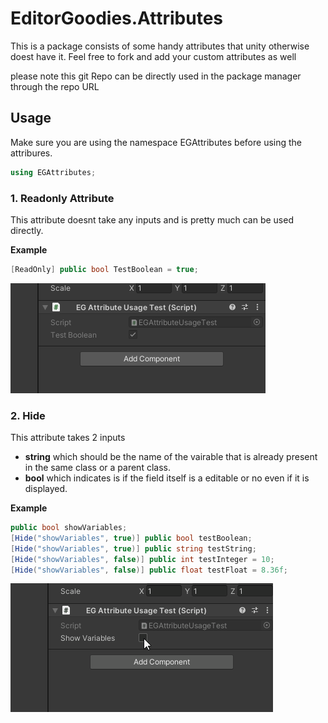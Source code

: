 # EditorGoodies.Attributes

This is a package consists of some handy attributes that unity otherwise doest have it.
Feel free to fork and add your custom attributes as well

please note this git Repo can be directly used in the package manager through the repo URL

## Usage

Make sure you are using the namespace EGAttributes before using the attribures.
```csharp
using EGAttributes;
```

### 1. Readonly Attribute

This attribute doesnt take any inputs and is pretty much can be used directly.

**Example**
```csharp
[ReadOnly] public bool TestBoolean = true;
```
![ReadOnly_Usage_Result](https://github.com/SuryaVamsiKK/EditorGoodies.Attributes/blob/main/Documentation/ReadOnlyUsageResualt.PNG?raw=true)


### 2. Hide

This attribute takes 2 inputs
*   **string** which should be the name of the vairable that is already present in the same class or a parent class.
*   **bool** which indicates is if the field itself is a editable or no even if it is displayed.

**Example**
```csharp
public bool showVariables;
[Hide("showVariables", true)] public bool testBoolean;
[Hide("showVariables", true)] public string testString;
[Hide("showVariables", false)] public int testInteger = 10;
[Hide("showVariables", false)] public float testFloat = 8.36f;
```
![Hide_Usage_Result](https://github.com/SuryaVamsiKK/EditorGoodies.Attributes/blob/main/Documentation/HideUsageResult.gif?raw=true)
